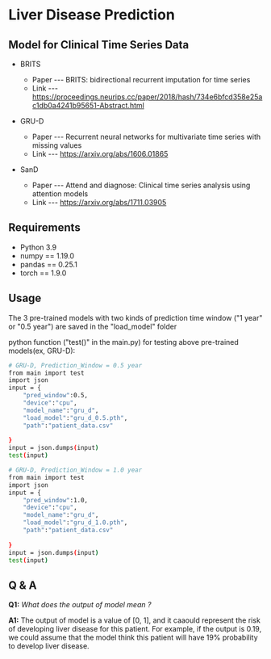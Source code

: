 # Liver Disease Prediction

## Model for Clinical Time Series Data


* BRITS
    * Paper --- BRITS: bidirectional recurrent imputation for time series
    * Link --- https://proceedings.neurips.cc/paper/2018/hash/734e6bfcd358e25ac1db0a4241b95651-Abstract.html


* GRU-D
    * Paper --- Recurrent neural networks for multivariate time series with missing values
    * Link ---  https://arxiv.org/abs/1606.01865

* SanD
    * Paper --- Attend and diagnose: Clinical time series analysis using attention models
    * Link ---  https://arxiv.org/abs/1711.03905

## Requirements

- Python 3.9
- numpy == 1.19.0
- pandas == 0.25.1
- torch == 1.9.0




## Usage
The 3 pre-trained models with two kinds of prediction time window ("1 year" or "0.5 year") are saved in the "load_model" folder 

python function ("test()" in the main.py) for testing above pre-trained models(ex, GRU-D):


```bash
# GRU-D, Prediction_Window = 0.5 year
from main import test
import json
input = {
    "pred_window":0.5,
    "device":"cpu",
    "model_name":"gru_d",
    "load_model":"gru_d_0.5.pth",
    "path":"patient_data.csv"
    
}
input = json.dumps(input)
test(input)
```

```bash
# GRU-D, Prediction_Window = 1.0 year
from main import test
import json
input = {
    "pred_window":1.0,
    "device":"cpu",
    "model_name":"gru_d",
    "load_model":"gru_d_1.0.pth",
    "path":"patient_data.csv"
    
}
input = json.dumps(input)
test(input)


``` 

## Q & A
**Q1:** *What does the output of model mean ?*

**A1:** The output of model is a value of [0, 1], and it caaould represent the risk of developing liver disease for this patient. For example, if the output is 0.19, we could assume that the model think this patient will have 19% probability to develop liver disease. 

